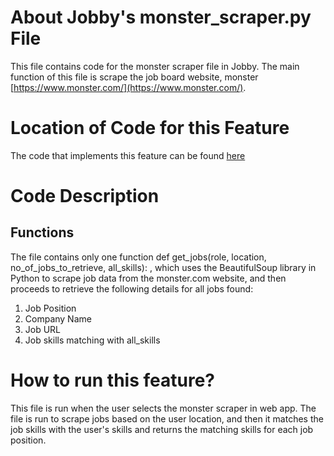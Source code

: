 # About Jobby's monster_scraper.py File
This file contains code for the monster scraper file in Jobby. The main function of this file is scrape the job board website, monster [https://www.monster.com/](https://www.monster.com/).

# Location of Code for this Feature
The code that implements this feature can be found [here](https://github.com/sak007/Jobby/blob/main/code/Scraper/monster_scraper.py)

# Code Description
## Functions

The file contains only one function 
def get_jobs(role, location, no_of_jobs_to_retrieve, all_skills):
, which uses the BeautifulSoup library in Python to scrape job data from the monster.com website, and then proceeds to retrieve the following details for all jobs found:

1. Job Position
2. Company Name
3. Job URL
4. Job skills matching with all_skills

# How to run this feature?
This file is run when the user selects the monster scraper in web app. The file is run to scrape jobs based on the user location, and then it matches the job skills with the user's skills and returns the matching skills for each job position. 
